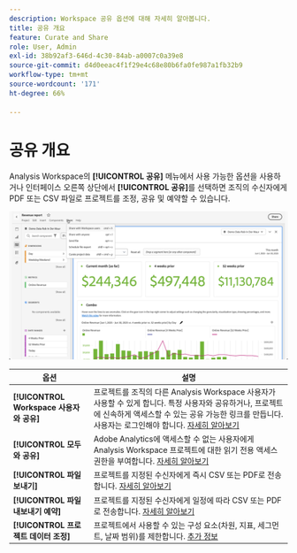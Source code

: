 ```yaml
---
description: Workspace 공유 옵션에 대해 자세히 알아봅니다.
title: 공유 개요
feature: Curate and Share
role: User, Admin
exl-id: 38b92af3-646d-4c30-84ab-a0007c0a39e8
source-git-commit: d4d0eeac4f1f29e4c68e80b6fa0fe987a1fb32b9
workflow-type: tm+mt
source-wordcount: '171'
ht-degree: 66%

---
```


# 공유 개요

Analysis Workspace의 **[!UICONTROL 공유]** 메뉴에서 사용 가능한 옵션을 사용하거나 인터페이스 오른쪽 상단에서 **[!UICONTROL 공유]**&#x200B;를 선택하면 조직의 수신자에게 PDF 또는 CSV 파일로 프로젝트를 조정, 공유 및 예약할 수 있습니다.

![공유 옵션](assets/share-options.png)

| 옵션 | 설명 |
|---|---|
| **[!UICONTROL Workspace 사용자와 공유]** | 프로젝트를 조직의 다른 Analysis Workspace 사용자가 사용할 수 있게 합니다. 특정 사용자와 공유하거나, 프로젝트에 신속하게 액세스할 수 있는 공유 가능한 링크를 만듭니다. 사용자는 로그인해야 합니다. [자세히 알아보기](/help/analyze/analysis-workspace/curate-share/share-projects.md) |
| **[!UICONTROL 모두와 공유]** | Adobe Analytics에 액세스할 수 없는 사용자에게 Analysis Workspace 프로젝트에 대한 읽기 전용 액세스 권한을 부여합니다. [자세히 알아보기](/help/analyze/analysis-workspace/curate-share/share-projects.md) |
| **[!UICONTROL 파일 보내기]** | 프로젝트를 지정된 수신자에게 즉시 CSV 또는 PDF로 전송합니다. [자세히 알아보기](/help/analyze/analysis-workspace/curate-share/t-schedule-report.md) |
| **[!UICONTROL 파일 내보내기 예약]** | 프로젝트를 지정된 수신자에게 일정에 따라 CSV 또는 PDF로 전송합니다. [자세히 알아보기](/help/analyze/analysis-workspace/curate-share/t-schedule-report.md) |
| **[!UICONTROL 프로젝트 데이터 조정]** | 프로젝트에서 사용할 수 있는 구성 요소(차원, 지표, 세그먼트, 날짜 범위)를 제한합니다. [추가 정보](/help/analyze/analysis-workspace/curate-share/curate.md) |

